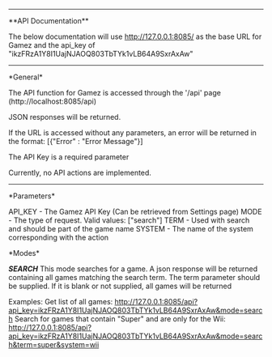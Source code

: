 <hr />
**API Documentation**

The below documentation will use http://127.0.0.1:8085/ as the base URL for Gamez and the api_key of "ikzFRzA1Y8I1UajNJAOQ803TbTYk1vLB64A9SxrAxAw"
<hr />
*General*

The API function for Gamez is accessed through the '/api' page (http://localhost:8085/api)

JSON responses will be returned.

If the URL is accessed without any parameters, an error will be returned in the format: [{"Error" : "Error Message"}]

The API Key is a required parameter

Currently, no API actions are implemented.

<hr />
*Parameters*

API_KEY - The Gamez API Key (Can be retrieved from Settings page)
MODE - The type of request. Valid values: ["search"]
TERM - Used with search and should be part of the game name
SYSTEM - The name of the system corresponding with the action
</hr>
*Modes*

***SEARCH***
This mode searches for a game. A json response will be returned containing all games matching the search term. The term parameter should be supplied. If it is blank or not supplied, all games will be returned

Examples:
Get list of all games: http://127.0.0.1:8085/api?api_key=ikzFRzA1Y8I1UajNJAOQ803TbTYk1vLB64A9SxrAxAw&mode=search
Search for games that contain "Super" and are only for the Wii: http://127.0.0.1:8085/api?api_key=ikzFRzA1Y8I1UajNJAOQ803TbTYk1vLB64A9SxrAxAw&mode=search&term=super&system=wii
</hr>
